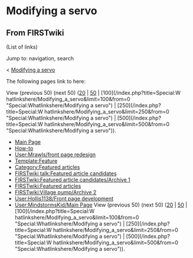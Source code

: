 # Modifying a servo

## From FIRSTwiki

(List of links)

Jump to: navigation, search

< [Modifying a servo](/index.php?title=Modifying_a_servo&redirect=no "Modifying a servo")

The following pages link to here:

View (previous 50) (next 50) ([20](/index.php?title=Special:Whatlinkshere/Modifying_a_servo&limit=20&from=0 "Special:Whatlinkshere/Modifying a servo") | [50](/index.php?title=Special:Whatlinkshere/Modifying_a_servo&limit=50&from=0 "Special:Whatlinkshere/Modifying a servo") | [100](/index.php?title=Special:W
hatlinkshere/Modifying_a_servo&limit=100&from=0 "Special:Whatlinkshere/Modifying a servo") | [250](/index.php?title=Special:W
hatlinkshere/Modifying_a_servo&limit=250&from=0 "Special:Whatlinkshere/Modifying a servo") | [500](/index.php?title=Special:W
hatlinkshere/Modifying_a_servo&limit=500&from=0 "Special:Whatlinkshere/Modifying a servo")).

- [Main Page](Main_Page "Main Page")
- [How-to](How-to "How-to")
- [User:Mrawls/front page redesign](User:Mrawls/front_page_redesign "User:Mrawls/front page redesign")
- [Template:Feature](Template:Feature "Template:Feature")
- [Category:Featured articles](Category:Featured_articles "Category:Featured articles")
- [FIRSTwiki talk:Featured article candidates](FIRSTwiki_talk:Featured_article_candidates "FIRSTwiki talk:Featured article candidates")
- [FIRSTwiki:Featured article candidates/Archive 1](FIRSTwiki:Featured_article_candidates/Archive_1 "FIRSTwiki:Featured article candidates/Archive 1")
- [FIRSTwiki:Featured articles](FIRSTwiki:Featured_articles "FIRSTwiki:Featured articles")
- [FIRSTwiki:Village pump/Archive 2](FIRSTwiki:Village_pump/Archive_2 "FIRSTwiki:Village pump/Archive 2")
- [User:Hollis1138/Front page development](User:Hollis1138/Front_page_development "User:Hollis1138/Front page development")
- [User:MindstormsKid/Main Page](User:MindstormsKid/Main_Page "User:MindstormsKid/Main Page") View (previous 50) (next 50) ([20](/index.php?title=Special:Whatlinkshere/Modifying_a_servo&limit=20&from=0 "Special:Whatlinkshere/Modifying a servo") | [50](/index.php?title=Special:Whatlinkshere/Modifying_a_servo&limit=50&from=0 "Special:Whatlinkshere/Modifying a servo") | [100](/index.php?title=Special:W
  hatlinkshere/Modifying_a_servo&limit=100&from=0 "Special:Whatlinkshere/Modifying a servo") | [250](/index.php?title=Special:W
  hatlinkshere/Modifying_a_servo&limit=250&from=0 "Special:Whatlinkshere/Modifying a servo") | [500](/index.php?title=Special:W
  hatlinkshere/Modifying_a_servo&limit=500&from=0 "Special:Whatlinkshere/Modifying a servo")).
